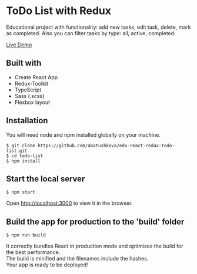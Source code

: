 # ToDo List with Redux
Educational project with functionality: add new tasks, edit task, delete, mark as completed. Also you can filter tasks by type: all, active, completed.

[Live Demo](https://abatushkova.github.io/edu-react-redux-todo-list/)

## Built with
- Create React App
- Redux-Toolkit
- TypeScript
- Sass (.scss)
- Flexbox layout

## Installation
You will need node and npm installed globally on your machine.
```
$ git clone https://github.com/abatushkova/edu-react-redux-todo-list.git
$ cd todo-list
$ npm install
```

## Start the local server
```
$ npm start
```
Open [http://localhost:3000](http://localhost:3000) to view it in the browser.

## Build the app for production to the 'build' folder
```
$ npm run build
```
It correctly bundles React in production mode and optimizes the build for the best performance.  
The build is minified and the filenames include the hashes.  
Your app is ready to be deployed!
